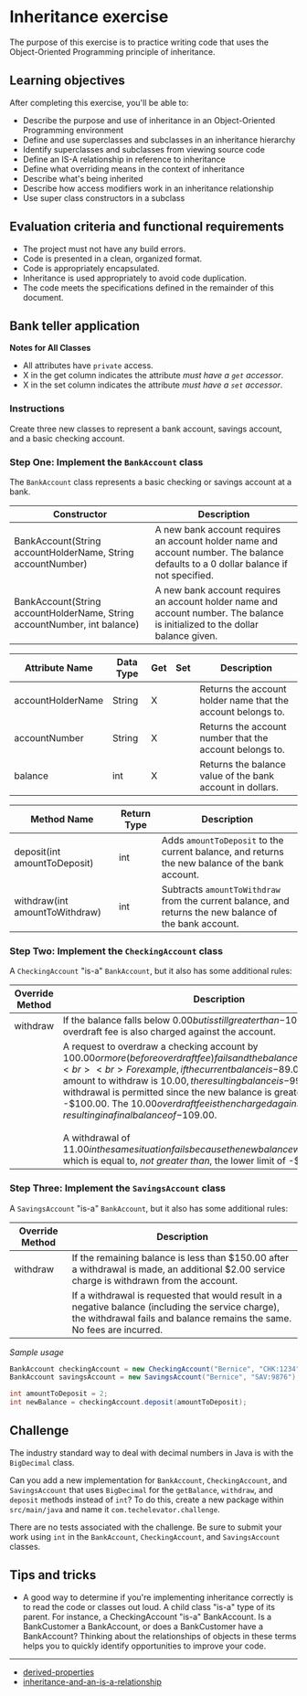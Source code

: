 # Inheritance exercise

The purpose of this exercise is to practice writing code that uses the Object-Oriented Programming principle of inheritance.

## Learning objectives

After completing this exercise, you'll be able to:

* Describe the purpose and use of inheritance in an Object-Oriented Programming environment
* Define and use superclasses and subclasses in an inheritance hierarchy
* Identify superclasses and subclasses from viewing source code
* Define an IS-A relationship in reference to inheritance
* Define what overriding means in the context of inheritance
* Describe what's being inherited
* Describe how access modifiers work in an inheritance relationship
* Use super class constructors in a subclass

## Evaluation criteria and functional requirements

* The project must not have any build errors.
* Code is presented in a clean, organized format.
* Code is appropriately encapsulated.
* Inheritance is used appropriately to avoid code duplication.
* The code meets the specifications defined in the remainder of this document.

## Bank teller application

**Notes for All Classes**
- All attributes have `private` access.
- X in the get column indicates the attribute *must have a `get` accessor*.
- X in the set column indicates the attribute *must have a `set` accessor*.

### Instructions

Create three new classes to represent a bank account, savings account, and a basic checking account.

### Step One: Implement the `BankAccount` class

The `BankAccount` class represents a basic checking or savings account at a bank.


| Constructor                                                              | Description                                                                                                                         |
| ------------------------------------------------------------------------ | ----------------------------------------------------------------------------------------------------------------------------------- |
| BankAccount(String accountHolderName, String accountNumber)              | A new bank account requires an account holder name and account number. The balance defaults to a 0 dollar balance if not specified. |
| BankAccount(String accountHolderName, String accountNumber, int balance) | A new bank account requires an account holder name and account number. The balance is initialized to the dollar balance given.      |

| Attribute Name    | Data Type | Get | Set     | Description                                                  |
| ----------------- | --------- | --- | ------- | ------------------------------------------------------------ |
| accountHolderName | String    | X   |         | Returns the account holder name that the account belongs to. |
| accountNumber     | String    | X   |         | Returns the account number that the account belongs to.      |
| balance           | int       | X   |  | Returns the balance value of the bank account in dollars.    |

| Method Name                    | Return Type | Description                                                                                             |
| ------------------------------ | ----------- | ------------------------------------------------------------------------------------------------------- |
| deposit(int amountToDeposit)   | int         | Adds `amountToDeposit` to the current balance, and returns the new balance of the bank account.         |
| withdraw(int amountToWithdraw) | int         | Subtracts `amountToWithdraw` from the current balance, and returns the new balance of the bank account. |

### Step Two: Implement the `CheckingAccount` class

A `CheckingAccount` "is-a" `BankAccount`, but it also has some additional rules:

| Override Method | Description                                                                                                                                                          |
| --------------- | -------------------------------------------------------------------------------------------------------------------------------------------------------------------- |
| withdraw        | If the balance falls below $0.00 but is still greater than -$100.00, a $10.00 overdraft fee is also charged against the account. |
|        | A request to overdraw a checking account by $100.00 or more (before overdraft fee) fails and the balance remains the same.<br><br> For example, if the current balance is -$89.00, and the amount to withdraw is $10.00, the resulting balance is -$99.00. The withdrawal is permitted since the new balance is greater than -$100.00. The $10.00 overdraft fee is then charged against the account, resulting in a final balance of -$109.00.<br><br>A withdrawal of $11.00 in the same situation fails because the new balance would be -$100.00 which is equal to, *not greater than*, the lower limit of -$100.00. |

### Step Three: Implement the `SavingsAccount` class

A `SavingsAccount` "is-a" `BankAccount`, but it also has some additional rules:

| Override Method | Description                                                                                                                              |
| --------------- | ---------------------------------------------------------------------------------------------------------------------------------------- |
| withdraw        | If the remaining balance is less than $150.00 after a withdrawal is made, an additional $2.00 service charge is withdrawn from the account. |
|         | If a withdrawal is requested that would result in a negative balance (including the service charge), the withdrawal fails and balance remains the same. No fees are incurred. |


_Sample usage_
``` java
BankAccount checkingAccount = new CheckingAccount("Bernice", "CHK:1234");
BankAccount savingsAccount = new SavingsAccount("Bernice", "SAV:9876");

int amountToDeposit = 2;
int newBalance = checkingAccount.deposit(amountToDeposit);
```

## Challenge

The industry standard way to deal with decimal numbers in Java is with the `BigDecimal` class.

Can you add a new implementation for `BankAccount`, `CheckingAccount`, and `SavingsAccount` that uses `BigDecimal` for the `getBalance`, `withdraw`, and `deposit` methods instead of `int`? To do this, create a new package within `src/main/java` and name it `com.techelevator.challenge`.

There are no tests associated with the challenge. Be sure to submit your work using `int` in the `BankAccount`, `CheckingAccount`, and `SavingsAccount` classes.

## Tips and tricks

* A good way to determine if you're implementing inheritance correctly is to read the code or classes out loud. A child class "is-a" type of its parent. For instance, a CheckingAccount "is-a" BankAccount. Is a BankCustomer a BankAccount, or does a BankCustomer have a BankAccount? Thinking about the relationships of objects in these terms helps you to quickly identify opportunities to improve your code.

---

* [derived-properties](https://www.uml-diagrams.org/derived-property.html)
* [inheritance-and-an-is-a-relationship](https://www.w3resource.com/java-tutorial/inheritance-composition-relationship.php)
